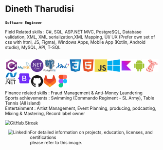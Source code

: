 #  Dineth Tharudisi

**`Software Engineer`**

Field Related skills : C#, SQL, ASP.NET MVC, PostgreSQL, Database validation, XML, XML serialization,XML Mapping, UI/ UX (Prefer own set of css with html, JS, Figma), Windows Apps, Mobile App (Kotlin, Android studio), MySQL, API, T-SQL <br><br>

<a href="https://docs.microsoft.com/en-us/dotnet/csharp/" target="_blank">
    <img align="left" src="https://raw.githubusercontent.com/devicons/devicon/master/icons/csharp/csharp-original.svg" alt="C#" height="42px"/>
</a>
<a href="https://www.w3schools.com/sql/" target="_blank">
    <img align="left" src="https://raw.githubusercontent.com/devicons/devicon/master/icons/mysql/mysql-original-wordmark.svg" alt="SQL" height="42px"/>
</a>
<a href="https://dotnet.microsoft.com/apps/aspnet" target="_blank">
    <img align="left" src="https://raw.githubusercontent.com/devicons/devicon/master/icons/dotnetcore/dotnetcore-original.svg" alt="ASP.NET MVC" height="42px"/>
</a>
<a href="https://www.postgresql.org/" target="_blank">
    <img align="left" src="https://raw.githubusercontent.com/devicons/devicon/master/icons/postgresql/postgresql-original-wordmark.svg" alt="PostgreSQL" height="42px"/>
</a>
<a href="https://www.w3schools.com/xml/" target="_blank">
    <img align="left" src="https://raw.githubusercontent.com/devicons/devicon/master/icons/xml/xml-original.svg" alt="XML" height="42px"/>
</a>
<a href="#" target="_blank">
    <img align="left" src="https://raw.githubusercontent.com/devicons/devicon/master/icons/css3/css3-original.svg" alt="UI/UX" height="42px"/>
    <img align="left" src="https://raw.githubusercontent.com/devicons/devicon/master/icons/html5/html5-original.svg" alt="HTML" height="42px"/>
    <img align="left" src="https://raw.githubusercontent.com/devicons/devicon/master/icons/javascript/javascript-original.svg" alt="JavaScript" height="42px"/>
</a> 
<a href="https://www.microsoft.com/en-us/windows" target="_blank">
    <img align="left" src="https://raw.githubusercontent.com/devicons/devicon/master/icons/windows8/windows8-original.svg" alt="Windows Apps" height="42px"/>
</a>
<a href="https://kotlinlang.org/" target="_blank">
    <img align="left" src="https://raw.githubusercontent.com/devicons/devicon/master/icons/kotlin/kotlin-original.svg" alt="Kotlin" height="42px"/>
</a>
<a href="https://developer.android.com/studio" target="_blank">
    <img align="left" src="https://raw.githubusercontent.com/devicons/devicon/master/icons/android/android-original.svg" alt="Android Studio" height="42px"/>
</a>
<a href="https://docs.microsoft.com/en-us/sql/t-sql/queries/?view=sql-server-ver15" target="_blank">
    <img align="left" src="https://raw.githubusercontent.com/devicons/devicon/master/icons/microsoftsqlserver/microsoftsqlserver-plain.svg" alt="T-SQL" height="42px"/>
</a> 
<a href="https://dotnet.microsoft.com/" target="_blank">
    <img align="left" src="https://raw.githubusercontent.com/devicons/devicon/master/icons/dot-net/dot-net-original-wordmark.svg" alt=".NET" height="42px"/>
</a>
<a href="https://getbootstrap.com/" target="_blank">
    <img align="left" src="https://raw.githubusercontent.com/devicons/devicon/master/icons/bootstrap/bootstrap-plain.svg" alt="Bootstrap" height="42px"/>
</a> <br><br><br>
<a href="https://github.com/" target="_blank">
    <img align="left" src="https://raw.githubusercontent.com/devicons/devicon/master/icons/github/github-original.svg" alt="GitHub" height="42px"/>
</a>
<a href="https://gitlab.com/" target="_blank">
    <img align="left" src="https://raw.githubusercontent.com/devicons/devicon/master/icons/gitlab/gitlab-original.svg" alt="GitLab" height="42px"/>
</a>
<a href="https://www.figma.com/" target="_blank">
    <img align="left" src="https://raw.githubusercontent.com/devicons/devicon/master/icons/figma/figma-original.svg" alt="Figma" height="42px"/>
</a>
<br><br><br>
Finance related skills : Fraud Management & Anti-Money Laundering <br>
Sports achievements : Swimming (Commando Regiment - SL Army), Table Tennis (All island) <br>
Entertainment : Artist Management, Event Planning, producing, podcasting, Mixing & Mastering, Record label owner <br>

[![GitHub Streak](https://streak-stats.demolab.com?user=KD-Dineth-Tharudisi&theme=transparent&hide_border=true&border_radius=30&card_width=500)](https://git.io/streak-stats)

<a href="https://www.linkedin.com/in/dineth-tharudisi" target="_blank" style="text-decoration: none; color: inherit;">
    <img align="left" src="https://upload.wikimedia.org/wikipedia/commons/0/01/LinkedIn_Logo.svg" alt="LinkedIn" height="42px" style="margin-left: 10px;"/>
</a>  For detailed information on projects, education, licenses, and certifications <br>please refer to this image.

<br>
